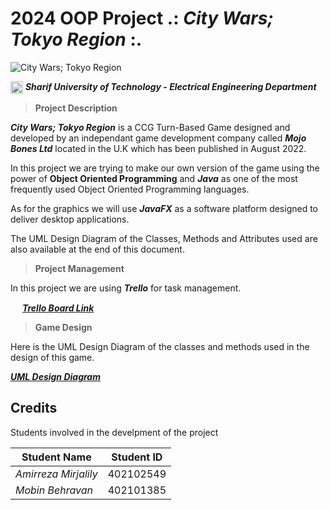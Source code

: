 # **2024** OOP Project .: ***City Wars; Tokyo Region*** :.

![City Wars; Tokyo Region](https://fs-prod-cdn.nintendo-europe.com/media/images/10_share_images/games_15/nintendo_switch_download_software_1/2x1_NSwitchDS_CityWarsTokyoReign.jpg)

<img src = "https://lh3.googleusercontent.com/proxy/GjHKVFm-v7QqqkRqGKjObnegEkpGOKENcYOCpLfvCzBMCPtfENOj2_lyjMJi_cWRamH4OKRFc-AKdwoYSjepniRFRDT5fbo12xh97nXw0w" align = "top" width = "20"/> ***Sharif University of Technology - Electrical Engineering Department***

> **Project Description**

***City Wars; Tokyo Region*** is a CCG Turn-Based Game designed and developed by an independant game development company called ***Mojo Bones Ltd*** located in the U.K which has been published in August 2022.

In this project we are trying to make our own version of the game using the power of **Object Oriented Programming** and ***Java*** as one of the most frequently used Object Oriented Programming languages.

As for the graphics we will use ***JavaFX*** as a software platform designed to deliver desktop applications.

The UML Design Diagram of the Classes, Methods and Attributes used are also available at the end of this document.

> **Project Management**

In this project we are using ***Trello*** for task management.

<img src = "https://seeklogo.com/images/T/trello-logo-CE7B690E34-seeklogo.com.png" align = "bottom" width = "15" />  [***Trello Board Link***](https://trello.com/invite/b/UbugGn2a/ATTI5b553fdbf8647934e1ab1f9953646ba563370E56/oop-2024-project)

> **Game Design**

Here is the UML Design Diagram of the classes and methods used in the design of this game.

[***UML Design Diagram***](https://github.com/AmirMJ-Z/OOP-2024-Project/blob/main/UML%20Diagram.jpeg?raw=true)

## **Credits**

Students involved in the develpment of the project

| Student Name | Student ID |
| --- | --- |
| *Amirreza Mirjalily* | 402102549 |
| *Mobin Behravan* | 402101385 |




